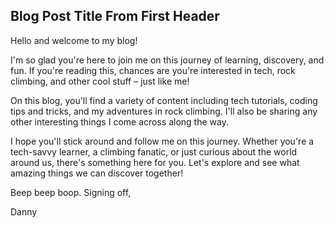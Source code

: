 ## Blog Post Title From First Header

Hello and welcome to my blog!

I'm so glad you're here to join me on this journey of learning, discovery, and fun. If you're reading this, chances are you're interested in tech, rock climbing, and other cool stuff – just like me!

On this blog, you'll find a variety of content including tech tutorials, coding tips and tricks, and my adventures in rock climbing. I'll also be sharing any other interesting things I come across along the way.

I hope you'll stick around and follow me on this journey. Whether you're a tech-savvy learner, a climbing fanatic, or just curious about the world around us, there's something here for you. Let's explore and see what amazing things we can discover together!

Beep beep boop. Signing off,

Danny